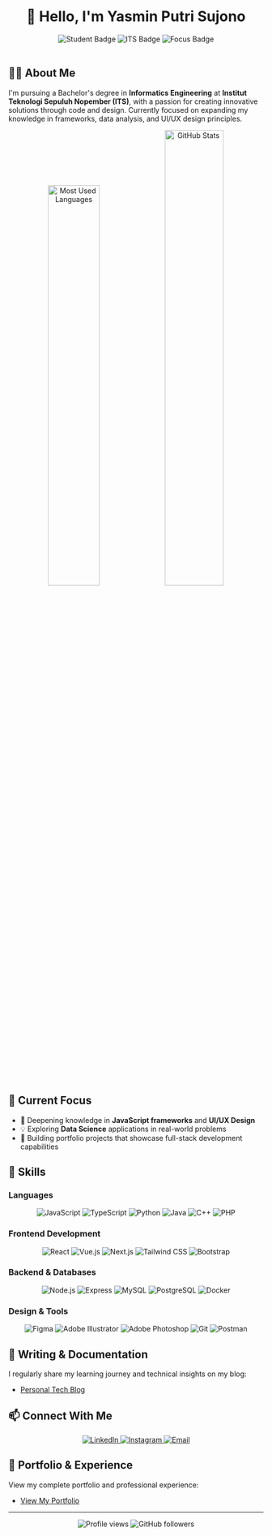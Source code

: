 # <div align="center">👋 Hello, I'm Yasmin Putri Sujono</div>

<div align="center">
  <img src="https://img.shields.io/badge/Role-Informatics%20Engineering%20Student-blue" alt="Student Badge"/>
  <img src="https://img.shields.io/badge/Institution-Institut%20Teknologi%20Sepuluh%20Nopember-orange" alt="ITS Badge"/>
  <img src="https://img.shields.io/badge/Focus-Software%20Development%20%26%20UI%2FUX-green" alt="Focus Badge"/>
</div>

<br />

## 👩‍💻 About Me

I'm pursuing a Bachelor's degree in **Informatics Engineering** at **Institut Teknologi Sepuluh Nopember (ITS)**, with a passion for creating innovative solutions through code and design. Currently focused on expanding my knowledge in frameworks, data analysis, and UI/UX design principles.

<div align="center">
  <img src="https://github-readme-stats.vercel.app/api/top-langs/?username=yyasminputri&theme=tokyonight&hide_border=true&layout=compact" width="45%" alt="Most Used Languages"/>
  <img src="https://github-readme-stats.vercel.app/api?username=yyasminputri&show_icons=true&theme=tokyonight&hide_border=true" width="48%" alt="GitHub Stats"/>
</div>

## 🚀 Current Focus

- 🌱 Deepening knowledge in **JavaScript frameworks** and **UI/UX Design**
- 💡 Exploring **Data Science** applications in real-world problems
- 🔧 Building portfolio projects that showcase full-stack development capabilities

## 💼 Skills

### Languages
<div align="center">
  <img src="https://img.shields.io/badge/JavaScript-F7DF1E?style=for-the-badge&logo=javascript&logoColor=black" alt="JavaScript"/>
  <img src="https://img.shields.io/badge/TypeScript-3178C6?style=for-the-badge&logo=typescript&logoColor=white" alt="TypeScript"/>
  <img src="https://img.shields.io/badge/Python-3776AB?style=for-the-badge&logo=python&logoColor=white" alt="Python"/>
  <img src="https://img.shields.io/badge/Java-ED8B00?style=for-the-badge&logo=java&logoColor=white" alt="Java"/>
  <img src="https://img.shields.io/badge/C%2B%2B-00599C?style=for-the-badge&logo=c%2B%2B&logoColor=white" alt="C++"/>
  <img src="https://img.shields.io/badge/PHP-777BB4?style=for-the-badge&logo=php&logoColor=white" alt="PHP"/>
</div>

### Frontend Development
<div align="center">
  <img src="https://img.shields.io/badge/React-61DAFB?style=for-the-badge&logo=react&logoColor=black" alt="React"/>
  <img src="https://img.shields.io/badge/Vue.js-4FC08D?style=for-the-badge&logo=vue.js&logoColor=white" alt="Vue.js"/>
  <img src="https://img.shields.io/badge/Next.js-000000?style=for-the-badge&logo=next.js&logoColor=white" alt="Next.js"/>
  <img src="https://img.shields.io/badge/Tailwind_CSS-38B2AC?style=for-the-badge&logo=tailwind-css&logoColor=white" alt="Tailwind CSS"/>
  <img src="https://img.shields.io/badge/Bootstrap-7952B3?style=for-the-badge&logo=bootstrap&logoColor=white" alt="Bootstrap"/>
</div>

### Backend & Databases
<div align="center">
  <img src="https://img.shields.io/badge/Node.js-339933?style=for-the-badge&logo=node.js&logoColor=white" alt="Node.js"/>
  <img src="https://img.shields.io/badge/Express-000000?style=for-the-badge&logo=express&logoColor=white" alt="Express"/>
  <img src="https://img.shields.io/badge/MySQL-4479A1?style=for-the-badge&logo=mysql&logoColor=white" alt="MySQL"/>
  <img src="https://img.shields.io/badge/PostgreSQL-336791?style=for-the-badge&logo=postgresql&logoColor=white" alt="PostgreSQL"/>
  <img src="https://img.shields.io/badge/Docker-2496ED?style=for-the-badge&logo=docker&logoColor=white" alt="Docker"/>
</div>

### Design & Tools
<div align="center">
  <img src="https://img.shields.io/badge/Figma-F24E1E?style=for-the-badge&logo=figma&logoColor=white" alt="Figma"/>
  <img src="https://img.shields.io/badge/Adobe_Illustrator-FF9A00?style=for-the-badge&logo=adobe-illustrator&logoColor=white" alt="Adobe Illustrator"/>
  <img src="https://img.shields.io/badge/Adobe_Photoshop-31A8FF?style=for-the-badge&logo=adobe-photoshop&logoColor=white" alt="Adobe Photoshop"/>
  <img src="https://img.shields.io/badge/Git-F05032?style=for-the-badge&logo=git&logoColor=white" alt="Git"/>
  <img src="https://img.shields.io/badge/Postman-FF6C37?style=for-the-badge&logo=postman&logoColor=white" alt="Postman"/>
</div>

## 📝 Writing & Documentation

I regularly share my learning journey and technical insights on my blog:
- [Personal Tech Blog](https://ppb-g-yasminps.blogspot.com/)

## 📫 Connect With Me

<div align="center">
  <a href="https://linkedin.com/in/yasmin-putri-sujono-4a529024a/" target="_blank">
    <img src="https://img.shields.io/badge/LinkedIn-0077B5?style=for-the-badge&logo=linkedin&logoColor=white" alt="LinkedIn"/>
  </a>
  <a href="https://www.instagram.com/yyasminputri/" target="_blank">
    <img src="https://img.shields.io/badge/Instagram-E4405F?style=for-the-badge&logo=instagram&logoColor=white" alt="Instagram"/>
  </a>
  <a href="mailto:yasminputri3101@gmail.com">
    <img src="https://img.shields.io/badge/Email-D14836?style=for-the-badge&logo=gmail&logoColor=white" alt="Email"/>
  </a>
</div>

## 📄 Portfolio & Experience

View my complete portfolio and professional experience:
- [View My Portfolio](https://www.canva.com/design/DAGj9NGHqNw/8rFiUAiMaWvKL9OkAjA0Fw/view)

---

<div align="center">
  <img src="https://komarev.com/ghpvc/?username=yyasminputri&color=blueviolet" alt="Profile views"/>
  <img src="https://img.shields.io/github/followers/yyasminputri?label=Followers&style=social" alt="GitHub followers"/>
</div>
